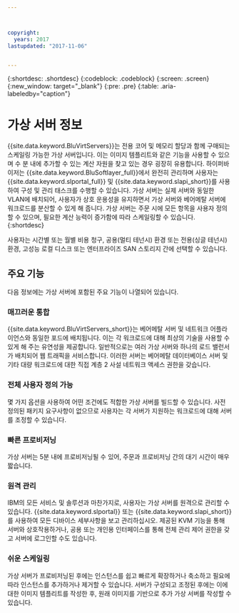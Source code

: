 ```yaml
---



copyright:
  years: 2017
lastupdated: "2017-11-06"


---
```


{:shortdesc: .shortdesc}
{:codeblock: .codeblock}
{:screen: .screen}
{:new_window: target="_blank"}
{:pre: .pre}
{:table: .aria-labeledby="caption"}

# 가상 서버 정보

{{site.data.keyword.BluVirtServers}}는 전용 코어 및 메모리 할당과 함께 구매되는 스케일링 가능한 가상 서버입니다. 이는 이미지 템플리트와 같은 기능을 사용할 수 있으며 수 분 내에 추가할 수 있는 계산 자원을 찾고 있는 경우 굉장히 유용합니다. 하이퍼바이저는 {{site.data.keyword.BluSoftlayer_full}}에서 완전히 관리하며 사용자는 {{site.data.keyword.slportal_full}} 및 {{site.data.keyword.slapi_short}}를 사용하여 구성 및 관리 태스크를 수행할 수 있습니다. 가상 서버는 실제 서버와 동일한 VLAN에 배치되어, 사용자가 상호 운용성을 유지하면서 가상 서버와 베어메탈 서버에 워크로드를 분산할 수 있게 해 줍니다. 가상 서버는 주문 시에 모든 항목을 사용자 정의할 수 있으며, 필요한 계산 능력이 증가함에 따라 스케일링할 수 있습니다.
{:shortdesc}

사용자는 시간별 또는 월별 비용 청구, 공용(멀티 테넌시) 환경 또는 전용(싱글 테넌시) 환경, 고성능 로컬 디스크 또는 엔터프라이즈 SAN 스토리지 간에 선택할 수 있습니다. 

## 주요 기능

다음 정보에는 가상 서버에 포함된 주요 기능이 나열되어 있습니다. 
### 매끄러운 통합

{{site.data.keyword.BluVirtServers_short}}는 베어메탈 서버 및 네트워크 어플라이언스와 동일한 포드에 배치됩니다. 이는 각 워크로드에 대해 최상의 기술을 사용할 수 있게 해 주는 유연성을 제공합니다. 일반적으로는 여러 가상 서버와 하나의 로드 밸런서가 배치되어 웹 트래픽을 서비스합니다. 이러한 서버는 베어메탈 데이터베이스 서버 및 기타 대량 워크로드에 대한 직접 계층 2 사설 네트워크 액세스 권한을 갖습니다. 
### 전체 사용자 정의 가능

몇 가지 옵션을 사용하여 어떤 조건에도 적합한 가상 서버를 빌드할 수 있습니다. 사전 정의된 패키지 요구사항이 없으므로 사용자는 각 서버가 지원하는 워크로드에 대해 서버를 조정할 수 있습니다. 

### 빠른 프로비저닝

가상 서버는 5분 내에 프로비저닝될 수 있어, 주문과 프로비저닝 간의 대기 시간이 매우 짧습니다. 
### 원격 관리

IBM의 모든 서비스 및 솔루션과 마찬가지로, 사용자는 가상 서버를 원격으로 관리할 수 있습니다. {{site.data.keyword.slportal}} 또는 {{site.data.keyword.slapi_short}}를 사용하여 모든 디바이스 세부사항을 보고 관리하십시오. 제공된 KVM 기능을 통해 서버와 상호작용하거나, 공용 또는 개인용 인터페이스를 통해 전체 관리 제어 권한을 갖고 서버에 로그인할 수도 있습니다. 
### 쉬운 스케일링

가상 서버가 프로비저닝된 후에는 인스턴스를 쉽고 빠르게 확장하거나 축소하고 필요에 따라 인스턴스를 추가하거나 제거할 수 있습니다. 서버가 구성되고 조정된 후에는 이에 대한 이미지 템플리트를 작성한 후, 원래 이미지를 기반으로 추가 가상 서버를 작성할 수 있습니다. 
